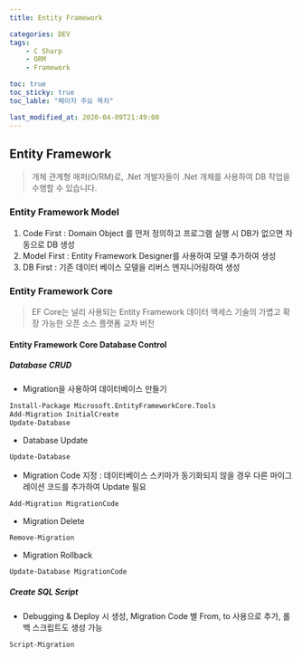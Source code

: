 ```yaml
---
title: Entity Framework

categories: DEV
tags:
    - C Sharp
    - ORM
    - Framework

toc: true
toc_sticky: true
toc_lable: "페이지 주요 목차"

last_modified_at: 2020-04-09T21:49:00
---
```


## Entity Framework ##

> 개체 관계형 매퍼(O/RM)로, .Net 개발자들이 .Net 개체를 사용하여 DB 작업을 수행할 수 있습니다.

### Entity Framework Model ###

1. Code First : Domain Object 를 먼저 정의하고 프로그램 실행 시 DB가 없으면 자동으로 DB 생성
2. Model First : Entity Framework Designer를 사용하여 모델 추가하여 생성
3. DB First : 기존 데이터 베이스 모델을 리버스 엔지니어링하여 생성

### Entity Framework Core ###

> EF Core는 널리 사용되는 Entity Framework 데이터 액세스 기술의 가볍고 확장 가능한 오픈 소스 플랫폼 교차 버전

#### Entity Framework Core Database Control ####

##### Database CRUD #####

- Migration을 사용하여 데이터베이스 만들기

```bash
Install-Package Microsoft.EntityFrameworkCore.Tools
Add-Migration InitialCreate
Update-Database
```

- Database Update

```bash
Update-Database
```

- Migration Code 지정 : 데이터베이스 스키마가 동기화되지 않을 경우 다른 마이그레이션 코드를 추가하여 Update 필요

```bash
Add-Migration MigrationCode
```

- Migration Delete

```bash
Remove-Migration
```

- Migration Rollback

```bash
Update-Database MigrationCode
```

##### Create SQL Script #####

- Debugging & Deploy 시 생성, Migration Code 별 From, to 사용으로 추가, 롤백 스크립트도 생성 가능

```bash
Script-Migration
```
